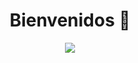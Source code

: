 <h1 align = "center">Bienvenidos 👋</h1>
<div id = "header" style="text-align:center">
  <img src = "https://www.bold.ne.jp/engineer-club/wp-content/uploads/2018/06/shutterstock_1087445741-991x607.jpg">
 </div>
<!--
**Davidluis96/Davidluis96** is a ✨ _special_ ✨ repository because its `README.md` (this file) appears on your GitHub profile.

Here are some ideas to get you started:

- 🔭 I’m currently working on ...
- 🌱 I’m currently learning ...
- 👯 I’m looking to collaborate on ...
- 🤔 I’m looking for help with ...
- 💬 Ask me about ...
- 📫 How to reach me: ...
- 😄 Pronouns: ...
- ⚡ Fun fact: ...
-->

